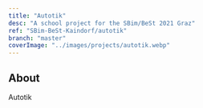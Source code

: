 ```yaml
---
title: "Autotik"
desc: "A school project for the SBim/BeSt 2021 Graz"
ref: "SBim-BeSt-Kaindorf/autotik"
branch: "master"
coverImage: "../images/projects/autotik.webp"
---
```

## About

Autotik
